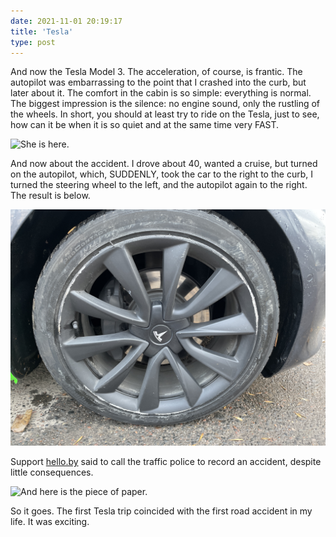 ```yaml
---
date: 2021-11-01 20:19:17
title: 'Tesla'
type: post
---
```


And now the Tesla Model 3. The acceleration, of course, is frantic. The autopilot was embarrassing
to the point that I crashed into the curb, but later about it. The comfort in the cabin is so
simple: everything is normal. The biggest impression is the silence: no engine sound, only the
rustling of the wheels. In short, you should at least try to ride on the Tesla, just to see, how can
it be when it is so quiet and at the same time very FAST.

![She is here.](IMG_2509.jpg)

And now about the accident. I drove about 40, wanted a cruise, but turned on the autopilot, which,
SUDDENLY, took the car to the right to the curb, I turned the steering wheel to the left, and the
autopilot again to the right. The result is below.

![My damage.](IMG_2511.jpg)

Support [hello.by](https://hello.by) said to call the traffic police to record an accident, despite
little consequences.

![And here is the piece of paper.](IMG_2513.jpg)

So it goes. The first Tesla trip coincided with the first road accident in my life. It was exciting.
